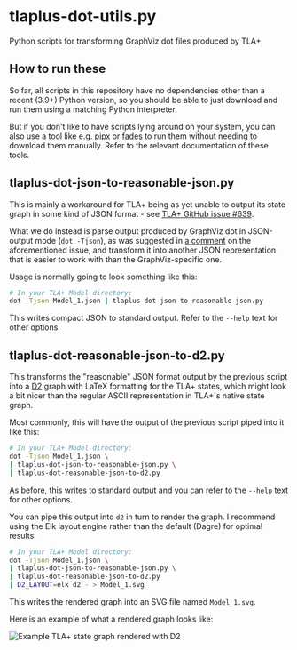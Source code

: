 # tlaplus-dot-utils.py

Python scripts for transforming GraphViz dot files produced by TLA+

## How to run these

So far, all scripts in this repository have no dependencies other than a
recent (3.9+) Python version, so you should be able to just download and run
them using a matching Python interpreter.

But if you don't like to have scripts lying around on your system, you can also
use a tool like e.g. [pipx](https://pipx.pypa.io/) or
[fades](https://github.com/PyAr/) to run them without needing to download them
manually. Refer to the relevant documentation of these tools.


## tlaplus-dot-json-to-reasonable-json.py

This is mainly a workaround for TLA+ being as yet unable to output its state
graph in some kind of JSON format - see
[TLA+ GitHub issue #639](https://github.com/tlaplus/tlaplus/issues/639).

What we do instead is parse output produced by GraphViz dot in JSON-output
mode (`dot -Tjson`), as was suggested in
[a comment](https://github.com/tlaplus/tlaplus/issues/639#issuecomment-1003163720)
on the aforementioned issue, and transform it into another JSON representation
that is easier to work with than the GraphViz-specific one.

Usage is normally going to look something like this:

```bash
# In your TLA+ Model directory:
dot -Tjson Model_1.json | tlaplus-dot-json-to-reasonable-json.py
```

This writes compact JSON to standard output. Refer to the `--help` text for
other options.


## tlaplus-dot-reasonable-json-to-d2.py

This transforms the "reasonable" JSON format output by the previous script
into a [D2](https://d2lang.com/) graph with LaTeX formatting for the TLA+
states, which might look a bit nicer than the regular ASCII representation in
TLA+'s native state graph.

Most commonly, this will have the output of the previous script piped into it
like this:

```bash
# In your TLA+ Model directory:
dot -Tjson Model_1.json \
| tlaplus-dot-json-to-reasonable-json.py \
| tlaplus-dot-reasonable-json-to-d2.py
```

As before, this writes to standard output and you can refer to the `--help`
text for other options.

You can pipe this output into `d2` in turn to render the graph.
I recommend using the Elk layout engine rather than the default (Dagre) for
optimal results:

```bash
# In your TLA+ Model directory:
dot -Tjson Model_1.json \
| tlaplus-dot-json-to-reasonable-json.py \
| tlaplus-dot-reasonable-json-to-d2.py
| D2_LAYOUT=elk d2 - > Model_1.svg
```

This writes the rendered graph into an SVG file named `Model_1.svg`.

Here is an example of what a rendered graph looks like:

![Example TLA+ state graph rendered with D2](https://github.com/user-attachments/assets/21b5406f-408b-4cd5-9370-fbcb66c032be)
